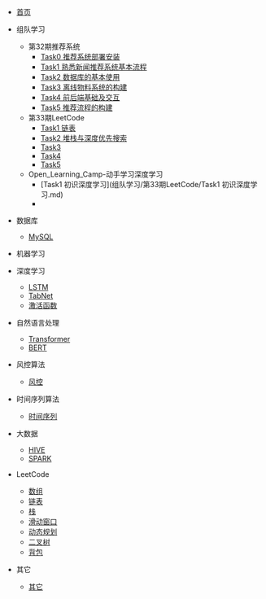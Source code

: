 <!-- docs/_sidebar.md -->

* [首页](README)

* 组队学习
    * 第32期推荐系统
        * [Task0 推荐系统部署安装](组队学习/第32期推荐系统/Task0.md)
        * [Task1 熟悉新闻推荐系统基本流程](组队学习/第32期推荐系统/Task1.md)
        * [Task2 数据库的基本使用](组队学习/第32期推荐系统/Task2.md)
        * [Task3 离线物料系统的构建](组队学习/第32期推荐系统/Task3.md)
        * [Task4 前后端基础及交互](组队学习/第32期推荐系统/Task4.md)
        * [Task5 推荐流程的构建](组队学习/第32期推荐系统/Task5.md)
    * 第33期LeetCode
        * [Task1 链表](组队学习/第33期LeetCode/Task1.md)
        * [Task2 堆栈与深度优先搜索 ](组队学习/第33期LeetCode/Task2.md)
        * [Task3  ](组队学习/第33期LeetCode/Task3.md)
        * [Task4  ](组队学习/第33期LeetCode/Task4.md)
        * [Task5  ](组队学习/第33期LeetCode/Task5.md)
    * Open_Learning_Camp-动手学习深度学习
        * [Task1 初识深度学习](组队学习/第33期LeetCode/Task1 初识深度学习.md)
        * 
* 数据库 
    * [MySQL](学习/MySQL学习.md)

* 机器学习

* 深度学习
    * [LSTM](学习/RNN学习.md)
    * [TabNet](学习/TabNet学习.md)
    * [激活函数](学习/激活函数学习.md)

* 自然语言处理
    * [Transformer](学习/Transformer学习.md)
    * [BERT](学习/BERT学习.md)

* 风控算法
    * [风控](学习/风控相关学习.md)

* 时间序列算法
    * [时间序列](学习/时间序列学习.md)

* 大数据
    * [HIVE](学习/HIVE学习.md) 
    * [SPARK](学习/Spark学习.md)

* LeetCode
    * [数组](学习/LeetCode/数组.md)
    * [链表](学习/LeetCode/链表.md)
    * [栈](学习/LeetCode/栈.md)
    * [滑动窗口](学习/LeetCode/滑动窗口.md)
    * [动态规划](学习/LeetCode/动态规划.md)
    * [二叉树](学习/LeetCode/二叉树.md)
    * [背包](学习/LeetCode/背包.md)

* 其它 
    * [其它](学习)

    









